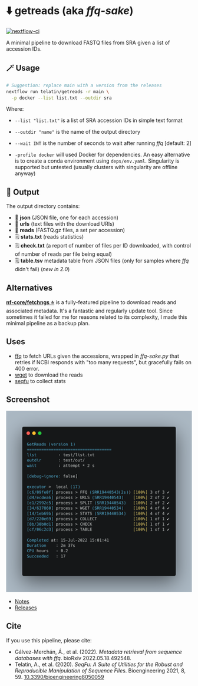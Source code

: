 # :arrow_down: getreads (aka *ffq-sake*)

[![nextflow-ci](https://github.com/telatin/getreads/actions/workflows/ci.yaml/badge.svg)](https://github.com/telatin/getreads/actions/workflows/ci.yaml)

A minimal pipeline to download FASTQ files from SRA given
a list of accession IDs.

## :magic_wand: Usage

```bash
# Suggestion: replace main with a version from the releases 
nextflow run telatin/getreads -r main \
  -p docker --list list.txt --outdir sra
```

Where:

* `--list "list.txt"` is a list of SRA accession IDs in simple text format
* `--outdir "name"` is the name of the output directory
* `--wait INT` is the number of seconds to wait after running _ffq_ [default: 2]

* `-profile docker` will used Docker for dependencies. An easy alternative is to create a conda environment using `deps/env.yaml`. Singularity is supported but untested (usually clusters with singularity are offline anyway)
  
## :open_file_folder: Output

The output directory contains:

* :file_folder: **json** (JSON file, one for each accession)
* :file_folder: **urls** (text files with the download URIs)
* :file_folder: **reads** (FASTQ.gz files, a set per accession)
* :spiral_notepad: **stats.txt** (reads statistics)
* :spiral_notepad: **check.txt** (a report of number of files per ID downloaded, with control of number of reads per file being equal)
* :spiral_notepad: **table.tsv** metadata table from JSON files (only for samples where _ffq_ didn't fail) (_new in 2.0_)

## Alternatives

**[nf-core/fetchngs :star:](https://github.com/nf-core/fetchngs/)** is a fully-featured
pipeline to download reads and associated metadata. It's a fantastic and regularly
update tool.
Since sometimes it failed for me for reasons related to its complexity,
I made this minimal pipeline as a backup plan.

## Uses

* [ffq](https://github.com/pachterlab/ffq) to fetch URLs given the accessions, wrapped in _ffq-sake.py_ that retries if NCBI responds with "too many requests", but gracefully fails on 400 error.
* [wget](https://github.com/mirror/wget) to download the reads
* [seqfu](https://github.com/telatin/seqfu2) to collect stats

## Screenshot

![Screenshot](docs/imgs/getreads-test.png)

* [Notes](test/README.md)
* [Releases](docs/RELEASES.md)


## Cite

If you use this pipeline, please cite:

* Gálvez-Merchán, Á., et al. (2022). *Metadata retrieval from sequence databases with ffq*. bioRxiv 2022.05.18.492548.
* Telatin, A., et al. (2020). *SeqFu: A Suite of Utilities for the Robust and Reproducible Manipulation of Sequence File*s. Bioengineering 2021, 8, 59. [10.3390/bioengineering8050059](https://doi.org/10.3390/bioengineering8050059)

